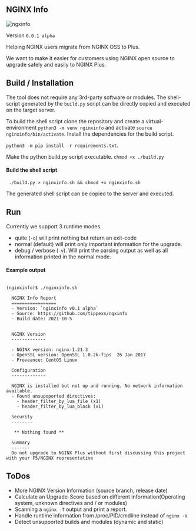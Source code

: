 ## NGINX Info
![ngxinfo](https://user-images.githubusercontent.com/8117589/148759858-8bbf6b05-df52-40b0-909c-58dd386a8530.gif)

Version `0.0.1 alpha`

Helping NGINX users migrate from NGINX OSS to Plus.

We want to make it easier for customers using NGINX open source to upgrade safely and easily to NGINX Plus.

## Build / Installation

The tool does not require any 3rd-party software or modules. The shell-script generated by the `build.py` script can be directly copied and executed on the target server.

To build the shell script clone the repository and create a virtual-environment
`python3 -m venv nginxinfo` and activate `source nginxinfo/bin/activate`. Install the dependencies for the build script.

`python3 -m pip install -r requirements.txt`.

Make the python build.py script executable.
`chmod +x ./build.py` 

#### Build the shell script
` ./build.py > nginxinfo.sh && chmod +x nginxinfo.sh`

The generated shell script can be copied to the server and executed.

## Run
Currently we support 3 runtime modes.
- quite (`-q`) will print nothing but return an exit-code
- normal (default) will print only important information for the upgrade.
- debug / verbose (`-v`). Will print the parsing output as well as all information printed in the normal mode.

#### Example output
```shell

(nginxinfo)$ ./nginxinfo.sh

  NGINX Info Report
  =================
  - Version: `nginxinfo v0.1 alpha`
  - Source: https://github.com/tippexs/ngxinfo
  - Build date: 2021-10-5


  NGINX Version
  -------------

  - NGINX version: nginx-1.21.3
  - OpenSSL version: OpenSSL 1.0.2k-fips  26 Jan 2017
  - Proveance: CentOS Linux

  Configuration
  -------------

  NGINX is installed but not up and running. No network information available.
  - Found unsupoported directives:
    - header_filter_by_lua_file (x1)
    - header_filter_by_lua_block (x1)

  Security
  --------

   ** Nothing found **

  Summary
  -------
  Do not upgrade to NGINX Plus without first discussing this project with your F5/NGINX representative
```

## ToDos

- More NGINX Version Information (source branch, release date)
- Calculate an Upgrade-Score based on different information(Operating system, unknown directives and / or modules)
- Scanning a `nginx -T` output and print a report.
- Handle runtime information from /proc/PID/cmdline instead of `nginx -V`
- Detect unsupported builds and modules (dynamic and static)

